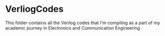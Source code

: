 # VerliogCodes
This folder contains all the Verilog codes that I'm compiling as a part of my academic journey in Electronics and Communication Engineering
